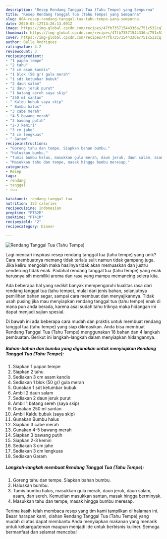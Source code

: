 ```yaml
---
description: "Resep Rendang Tanggal Tua (Tahu Tempe) yang Sempurna"
title: "Resep Rendang Tanggal Tua (Tahu Tempe) yang Sempurna"
slug: 804-resep-rendang-tanggal-tua-tahu-tempe-yang-sempurna
date: 2020-05-12T13:26:13.091Z
image: https://img-global.cpcdn.com/recipes/47fb73571544336a/751x532cq70/rendang-tanggal-tua-tahu-tempe-foto-resep-utama.jpg
thumbnail: https://img-global.cpcdn.com/recipes/47fb73571544336a/751x532cq70/rendang-tanggal-tua-tahu-tempe-foto-resep-utama.jpg
cover: https://img-global.cpcdn.com/recipes/47fb73571544336a/751x532cq70/rendang-tanggal-tua-tahu-tempe-foto-resep-utama.jpg
author: Belle Rodriguez
ratingvalue: 4.2
reviewcount: 3
recipeingredient:
- "1 papan tempe"
- "2 tahu"
- "3 cm asam kandis"
- "1 blok (50 gr) gula merah"
- "1 sdt ketumbar bubuk"
- "2 daun salam"
- "2 daun jeruk purut"
- "1 batang sereh saya skip"
- "250 ml santan"
- " Kaldu bubuk saya skip"
- " Bumbu halus"
- "3 cabe merah"
- "4-5 bawang merah"
- "3 bawang putih"
- "2-3 kemiri"
- "3 cm jahe"
- "3 cm lengkuas"
- " Garam"
recipeinstructions:
- "Goreng tahu dan tempe. Siapkan bahan bumbu."
- "Haluskan bumbu."
- "Tumis bumbu halus, masukkan gula merah, daun jeruk, daun salam, asam, dan sereh. Kemudian masukkan santan, masak hingga berminyak."
- "Masukkan tahu dan tempe, masak hingga bumbu meresap."
categories:
- Resep
tags:
- rendang
- tanggal
- tua

katakunci: rendang tanggal tua 
nutrition: 153 calories
recipecuisine: Indonesian
preptime: "PT32M"
cooktime: "PT41M"
recipeyield: "2"
recipecategory: Dinner

---
```



![Rendang Tanggal Tua (Tahu Tempe)](https://img-global.cpcdn.com/recipes/47fb73571544336a/751x532cq70/rendang-tanggal-tua-tahu-tempe-foto-resep-utama.jpg)

Lagi mencari inspirasi resep rendang tanggal tua (tahu tempe) yang unik? Cara membuatnya memang tidak terlalu sulit namun tidak gampang juga. Jika keliru mengolah maka hasilnya tidak akan memuaskan dan justru cenderung tidak enak. Padahal rendang tanggal tua (tahu tempe) yang enak harusnya sih memiliki aroma dan rasa yang mampu memancing selera kita.

Ada beberapa hal yang sedikit banyak mempengaruhi kualitas rasa dari rendang tanggal tua (tahu tempe), mulai dari jenis bahan, selanjutnya pemilihan bahan segar, sampai cara membuat dan menyajikannya. Tidak usah pusing jika mau menyiapkan rendang tanggal tua (tahu tempe) enak di mana pun anda berada, karena asal sudah tahu triknya maka hidangan ini dapat menjadi sajian spesial.




Di bawah ini ada beberapa cara mudah dan praktis untuk membuat rendang tanggal tua (tahu tempe) yang siap dikreasikan. Anda bisa membuat Rendang Tanggal Tua (Tahu Tempe) menggunakan 18 bahan dan 4 langkah pembuatan. Berikut ini langkah-langkah dalam menyiapkan hidangannya.

<!--inarticleads1-->

##### Bahan-bahan dan bumbu yang digunakan untuk menyiapkan Rendang Tanggal Tua (Tahu Tempe):

1. Siapkan 1 papan tempe
1. Siapkan 2 tahu
1. Sediakan 3 cm asam kandis
1. Sediakan 1 blok (50 gr) gula merah
1. Gunakan 1 sdt ketumbar bubuk
1. Ambil 2 daun salam
1. Sediakan 2 daun jeruk purut
1. Ambil 1 batang sereh (saya skip)
1. Gunakan 250 ml santan
1. Ambil  Kaldu bubuk (saya skip)
1. Gunakan  Bumbu halus
1. Siapkan 3 cabe merah
1. Gunakan 4-5 bawang merah
1. Siapkan 3 bawang putih
1. Siapkan 2-3 kemiri
1. Sediakan 3 cm jahe
1. Sediakan 3 cm lengkuas
1. Sediakan  Garam




<!--inarticleads2-->

##### Langkah-langkah membuat Rendang Tanggal Tua (Tahu Tempe):

1. Goreng tahu dan tempe. Siapkan bahan bumbu.
1. Haluskan bumbu.
1. Tumis bumbu halus, masukkan gula merah, daun jeruk, daun salam, asam, dan sereh. Kemudian masukkan santan, masak hingga berminyak.
1. Masukkan tahu dan tempe, masak hingga bumbu meresap.




Terima kasih telah membaca resep yang tim kami tampilkan di halaman ini. Besar harapan kami, olahan Rendang Tanggal Tua (Tahu Tempe) yang mudah di atas dapat membantu Anda menyiapkan makanan yang menarik untuk keluarga/teman maupun menjadi ide untuk berbisnis kuliner. Semoga bermanfaat dan selamat mencoba!
